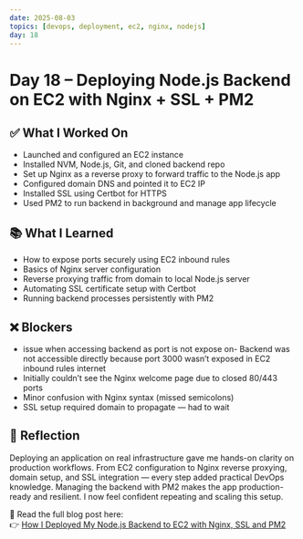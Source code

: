 ```yaml
---
date: 2025-08-03
topics: [devops, deployment, ec2, nginx, nodejs]
day: 18
---
```


# Day 18 – Deploying Node.js Backend on EC2 with Nginx + SSL + PM2

## ✅ What I Worked On
- Launched and configured an EC2 instance
- Installed NVM, Node.js, Git, and cloned backend repo
- Set up Nginx as a reverse proxy to forward traffic to the Node.js app
- Configured domain DNS and pointed it to EC2 IP
- Installed SSL using Certbot for HTTPS
- Used PM2 to run backend in background and manage app lifecycle

## 📚 What I Learned
- How to expose ports securely using EC2 inbound rules
- Basics of Nginx server configuration
- Reverse proxying traffic from domain to local Node.js server
- Automating SSL certificate setup with Certbot
- Running backend processes persistently with PM2

## ❌ Blockers
- issue when accessing backend as port is  not expose on- Backend was not accessible directly because port 3000 wasn’t exposed in EC2 inbound rules
 internet
- Initially couldn’t see the Nginx welcome page due to closed 80/443 ports
- Minor confusion with Nginx syntax (missed semicolons)
- SSL setup required domain to propagate — had to wait

## 🧠 Reflection
Deploying an application on real infrastructure gave me hands-on clarity on production workflows. From EC2 configuration to Nginx reverse proxying, domain setup, and SSL integration — every step added practical DevOps knowledge. Managing the backend with PM2 makes the app production-ready and resilient. I now feel confident repeating and scaling this setup.

📖 Read the full blog post here:  
👉 [How I Deployed My Node.js Backend to EC2 with Nginx, SSL and PM2](https://sangammundhe.hashnode.dev/how-i-deployed-my-nodejs-backend-to-ec2-with-nginx-ssl-and-pm2)